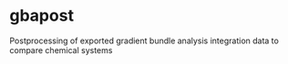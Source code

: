 # gbapost
Postprocessing of exported gradient bundle analysis integration data to compare chemical systems
